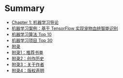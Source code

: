 # Summary

* [Chapter 1: 机器学习导论]()
* [机器学习案例：基于 TensorFlow 实现宠物血统智能识别](chapter/introduce/Machine-Learning-TensorFlow.md)
* [机器学习算法 Top 10](chapter/introduce/Machine-Learning-Algorithms.md)
* [机器学习项目 Top 30](chapter/introduce/Machine-Learning-Projects.md)
* [附录]()
* [附录1：推荐书单](chapter/introduce/Machine-Learning-Books.md)
* [附录2：创作历史](chapter/about/eBook-MLS.md)
* [附录3：关于作者](chapter/about/Catalog.md)
* [附录4：版权声明](chapter/about/License.md)
